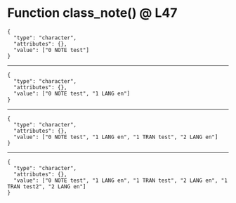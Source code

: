 # Function class_note() @ L47

    {
      "type": "character",
      "attributes": {},
      "value": ["0 NOTE test"]
    }

---

    {
      "type": "character",
      "attributes": {},
      "value": ["0 NOTE test", "1 LANG en"]
    }

---

    {
      "type": "character",
      "attributes": {},
      "value": ["0 NOTE test", "1 LANG en", "1 TRAN test", "2 LANG en"]
    }

---

    {
      "type": "character",
      "attributes": {},
      "value": ["0 NOTE test", "1 LANG en", "1 TRAN test", "2 LANG en", "1 TRAN test2", "2 LANG en"]
    }


